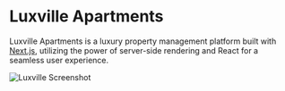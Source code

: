 # Luxville Apartments

Luxville Apartments is a luxury property management platform built with [Next.js](https://nextjs.org/), utilizing the power of server-side rendering and React for a seamless user experience.


![Luxville Screenshot](screenshot/luxville-screenshot.png)